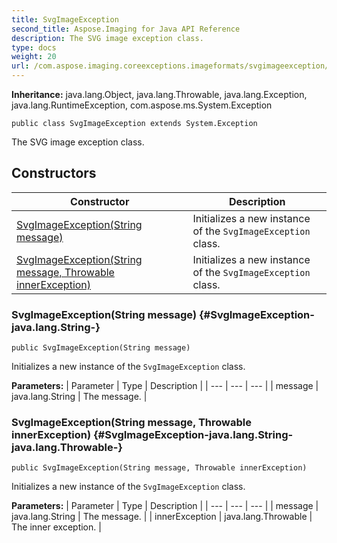 ```yaml
---
title: SvgImageException
second_title: Aspose.Imaging for Java API Reference
description: The SVG image exception class.
type: docs
weight: 20
url: /com.aspose.imaging.coreexceptions.imageformats/svgimageexception/
---
```

**Inheritance:**
java.lang.Object, java.lang.Throwable, java.lang.Exception, java.lang.RuntimeException, com.aspose.ms.System.Exception
```
public class SvgImageException extends System.Exception
```

The SVG image exception class.
## Constructors

| Constructor | Description |
| --- | --- |
| [SvgImageException(String message)](#SvgImageException-java.lang.String-) | Initializes a new instance of the `SvgImageException` class. |
| [SvgImageException(String message, Throwable innerException)](#SvgImageException-java.lang.String-java.lang.Throwable-) | Initializes a new instance of the `SvgImageException` class. |
### SvgImageException(String message) {#SvgImageException-java.lang.String-}
```
public SvgImageException(String message)
```


Initializes a new instance of the `SvgImageException` class.

**Parameters:**
| Parameter | Type | Description |
| --- | --- | --- |
| message | java.lang.String | The message. |

### SvgImageException(String message, Throwable innerException) {#SvgImageException-java.lang.String-java.lang.Throwable-}
```
public SvgImageException(String message, Throwable innerException)
```


Initializes a new instance of the `SvgImageException` class.

**Parameters:**
| Parameter | Type | Description |
| --- | --- | --- |
| message | java.lang.String | The message. |
| innerException | java.lang.Throwable | The inner exception. |

